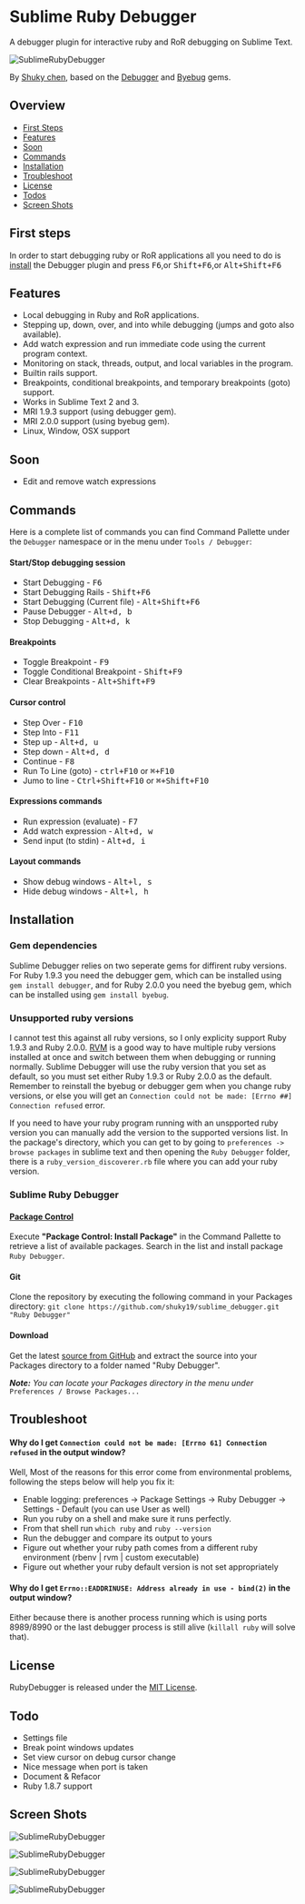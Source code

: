 # Sublime Ruby Debugger
A debugger plugin for interactive ruby and RoR debugging on Sublime Text.

![SublimeRubyDebugger](http://i.imgur.com/PwjudlY.png)

By [Shuky chen](https://github.com/shuky19), based on the [Debugger](https://github.com/cldwalker/debugger) and [Byebug](https://github.com/deivid-rodriguez/byebug) gems.

## Overview
* [First Steps](#first-steps)
* [Features](#features)
* [Soon](#soon)
* [Commands](#commands)
* [Installation](#installation)
* [Troubleshoot](#troubleshoot)
* [License](#license)
* [Todos](#todo)
* [Screen Shots](#screen-shots)


## First steps
In order to start debugging ruby or RoR applications all you need to do is [install](#installation) the Debugger plugin and press <kbd>F6</kbd>,or <kbd>Shift+F6</kbd>,or <kbd>Alt+Shift+F6</kbd>

## Features
* Local debugging in Ruby and RoR applications.
* Stepping up, down, over, and into while debugging (jumps and goto also available).
* Add watch expression and run immediate code using the current program context.
* Monitoring on stack, threads, output, and local variables in the program.
* Builtin rails support.
* Breakpoints, conditional breakpoints, and temporary breakpoints (goto) support.
* Works in Sublime Text 2 and 3.
* MRI 1.9.3 support (using debugger gem).
* MRI 2.0.0 support (using byebug gem).
* Linux, Window, OSX support

## Soon
* Edit and remove watch expressions

## Commands
Here is a complete list of commands you can find Command Pallette under the `Debugger` namespace or in the menu under `Tools / Debugger`:

#### Start/Stop debugging session
* Start Debugging - <kbd>F6</kbd>
* Start Debugging Rails - <kbd>Shift+F6</kbd>
* Start Debugging (Current file) - <kbd>Alt+Shift+F6</kbd>
* Pause Debugger - <kbd>Alt+d, b</kbd>
* Stop Debugging - <kbd>Alt+d, k</kbd>

#### Breakpoints
* Toggle Breakpoint - <kbd>F9</kbd>
* Toggle Conditional Breakpoint - <kbd>Shift+F9</kbd>
* Clear Breakpoints - <kbd>Alt+Shift+F9</kbd>

#### Cursor control
* Step Over - <kbd>F10</kbd>
* Step Into - <kbd>F11</kbd>
* Step up - <kbd>Alt+d, u</kbd>
* Step down - <kbd>Alt+d, d</kbd>
* Continue - <kbd>F8</kbd>
* Run To Line (goto) - <kbd>ctrl+F10</kbd> or <kbd>⌘+F10</kbd>
* Jumo to line - <kbd>Ctrl+Shift+F10</kbd> or <kbd>⌘+Shift+F10</kbd>

#### Expressions commands
* Run expression (evaluate) - <kbd>F7</kbd>
* Add watch expression - <kbd>Alt+d, w</kbd>
* Send input (to stdin) - <kbd>Alt+d, i</kbd>

#### Layout commands
* Show debug windows - <kbd>Alt+l, s</kbd>
* Hide debug windows - <kbd>Alt+l, h</kbd>

## Installation

### Gem dependencies

Sublime Debugger relies on two seperate gems for diffirent ruby versions. For Ruby 1.9.3 you need the debugger gem, which can be installed using ```gem install debugger```, and for Ruby 2.0.0 you need the byebug gem, which can be installed using ```gem install byebug```.

### Unsupported ruby versions

I cannot test this against all ruby versions, so I only explicity support Ruby 1.9.3 and Ruby 2.0.0. [RVM](https://wiki.archlinux.org/index.php/RVM) is a good way to have multiple ruby versions installed at once and switch between them when debugging or running normally. Sublime Debugger will use the ruby version that you set as default, so you must set either Ruby 1.9.3 or Ruby 2.0.0 as the default. Remember to reinstall the byebug or debugger gem when you change ruby versions, or else you will get an ```Connection could not be made: [Errno ##] Connection refused``` error.

If you need to have your ruby program running with an unspported ruby version you can manually add the version to the supported versions list. In the package's directory, which you can get to by going to ```preferences -> browse packages``` in sublime text and then opening the ```Ruby Debugger``` folder, there is a ```ruby_version_discoverer.rb``` file where you can add your ruby version.

### Sublime Ruby Debugger

#### [Package Control](https://sublime.wbond.net/)
Execute __"Package Control: Install Package"__ in the Command Pallette to retrieve a list of available packages.
Search in the list and install package `Ruby Debugger`.

#### Git
Clone the repository by executing the following command in your Packages directory:
```git clone https://github.com/shuky19/sublime_debugger.git "Ruby Debugger"```

#### Download
Get the latest [source from GitHub](https://github.com/shuky19/sublime_debugger/archive/master.zip) and extract the source into your Packages directory
to a folder named "Ruby Debugger".


*__Note:__ You can locate your Packages directory in the menu under* `Preferences / Browse Packages...`


## Troubleshoot

#### Why do I get ```Connection could not be made: [Errno 61] Connection refused``` in the output window?

Well, Most of the reasons for this error come from environmental problems, following the steps below will help you fix it:

* Enable logging: preferences -> Package Settings -> Ruby Debugger -> Settings - Default (you can use User as well)
* Run you ruby on a shell and make sure it runs perfectly.
* From that shell run ```which ruby``` and ```ruby --version```
* Run the debugger and compare its output to yours
* Figure out whether your ruby path comes from a different ruby environment (rbenv | rvm | custom executable)
* Figure out whether your ruby default version is not set appropriately


#### Why do I get ```Errno::EADDRINUSE: Address already in use - bind(2)``` in the output window?
Either because there is another process running which is using ports 8989/8990 or the last debugger process is still alive (```killall ruby``` will solve that).

## License

RubyDebugger is released under the [MIT License](http://www.opensource.org/licenses/MIT).

## Todo

* Settings file
* Break point windows updates
* Set view cursor on debug cursor change
* Nice message when port is taken
* Document & Refacor
* Ruby 1.8.7 support

## Screen Shots

![SublimeRubyDebugger](http://i.imgur.com/PwjudlY.png)

![SublimeRubyDebugger](http://i.imgur.com/Ny6TjMU.png)

![SublimeRubyDebugger](http://i.imgur.com/TkKnrsL.png)

![SublimeRubyDebugger](http://i.imgur.com/nJQ9oTy.png)
